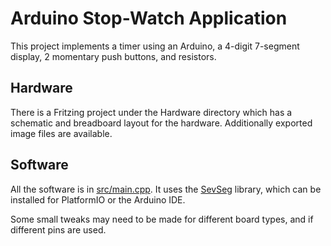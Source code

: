 # Arduino Stop-Watch Application

This project implements a timer using an Arduino, a 4-digit 7-segment display, 2 momentary push buttons, and resistors.

## Hardware

There is a Fritzing project under the Hardware directory which has a schematic and breadboard layout for the hardware. Additionally exported image files are available.

## Software

All the software is in [src/main.cpp](https://github.com/clegg89/sev-seg/blob/master/src/main.cpp). It uses the [SevSeg](https://github.com/DeanIsMe/SevSeg) library, which can be installed for PlatformIO or the Arduino IDE.

Some small tweaks may need to be made for different board types, and if different pins are used.
